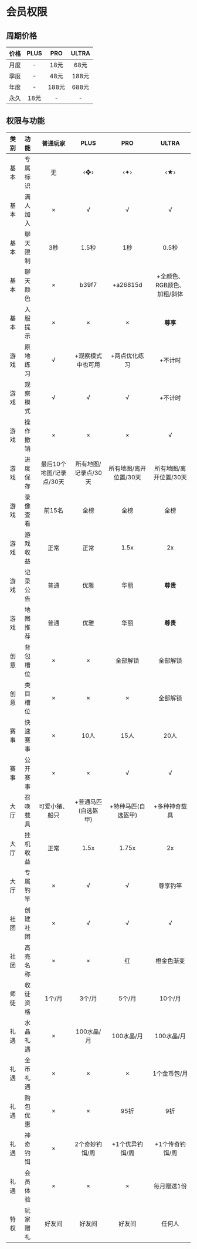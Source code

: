 # 会员权限

## 周期价格

| 价格 | PLUS | PRO  | ULTRA |
|:--:|:----:|:----:|:-----:|
| 月度 |  -   | 18元  |  68元  |
| 季度 |  -   | 48元  | 188元  |
| 年度 |  -   | 188元 | 688元  |
| 永久 | 18元  |  -   |   -   |

## 权限与功能

| 类别  |    功能    |      普通玩家       |     PLUS     |      PRO      |      ULTRA       |
|:---:|:--------:|:---------------:|:------------:|:-------------:|:----------------:|
| 基本  |   专属标识   |        无        |     ‹❖›      |      ‹✦›      |       ‹★›        |
| 基本  |   满人加入   |        ×        |      √       |       √       |        √         |
| 基本  |   聊天限制   |       3秒        |     1.5秒     |      1秒       |       0.5秒       |
| 基本  |   聊天颜色   |        ×        |    b39f7     |   +a26815d    | +全颜色、RGB颜色、加粗/斜体 |
| 基本  |   入服提示   |        ×        |      ×       |       ×       |      **尊享**      | 
| 游戏  |   原地练习   |        √        |  +观察模式中也可用   |    +两点优化练习    |       +不计时       |
| 游戏  |   观察模式   |        √        |      √       |       √       |       +不计时       |
| 游戏  |   操作撤销   |        ×        |      ×       |       ×       |        √         |
| 游戏  |   进度保存   | 最后10个地图/记录点/30天 | 所有地图/记录点/30天 | 所有地图/离开位置/30天 |  所有地图/离开位置/30天   |
| 游戏  |   录像查看   |      前15名       |      全榜      |      全榜       |        全榜        |
| 游戏  |   游戏收益   |       正常        |      正常      |     1.5x      |        2x        | 
| 游戏  |   记录公告   |       普通        |      优雅      |      华丽       |      **尊贵**      | 
| 游戏  |   地图推荐   |       普通        |      优雅      |      华丽       |      **尊贵**      | 
| 创意  |   背包槽位   |        ×        |      ×       |     全部解锁      |       全部解锁       | 
| 创意  |   类目槽位   |        ×        |      ×       |       ×       |       全部解锁       | 
| 赛事  |   快速赛事   |        ×        |     10人      |      15人      |       20人        |
| 赛事  |   公开赛事   |        ×        |      ×       |       √       |        √         |
| 大厅  |   召唤载具   |     可爱小猪、船只     | +普通马匹(自选盔甲)  |  +特种马匹(自选盔甲)  |     +多种神奇载具      | 
| 大厅  |   挂机收益   |       正常        |     1.5x     |     1.75x     |        2x        | 
| 大厅  |   专属钓竿   |        ×        |      √       |       √       |       尊享钓竿       | 
| 社团  |   创建社团   |        ×        |      √       |       √       |        √         | 
| 社团  |   高亮名称   |        ×        |      ×       |       红       |      橙金色渐变       | 
| 师徒  |   收徒资格   |      1个/月       |     3个/月     |     5个/月      |      10个/月       | 
| 礼遇  |   水晶礼遇   |        ×        |   100水晶/月    |    100水晶/月    |     100水晶/月      | 
| 礼遇  |   金币礼遇   |        ×        |      ×       |       ×       |     1个金币包/月      | 
| 礼遇  |   购包优惠   |        ×        |      ×       |      95折      |        9折        | 
| 礼遇  |   神奇钓饵   |        ×        |   2个奇妙钓饵/周   |   +1个优异钓饵/周   |    +1个传奇钓饵/周     | 
| 礼遇  |   会员体验   |        ×        |      ×       |       ×       |      每月赠送1份      | 
| 特权  |   玩家赠礼   |       好友间       |     好友间      |      好友间      |       任何人        |